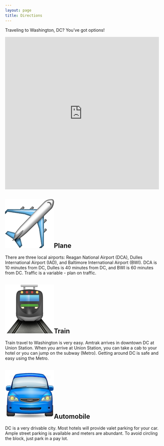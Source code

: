```yaml
---
layout: page
title: Directions
---
```

Traveling to Washington, DC? You’ve got options! 

<iframe width='100%' height='500px' frameBorder='0' src='https://a.tiles.mapbox.com/v4/dai.m87795np/attribution,zoompan.html?access_token=pk.eyJ1IjoiZGFpIiwiYSI6IkZsZ0hqcDAifQ.xT3JeLA3cXqgN3HBwoxgAA'></iframe>

<h2><img class="emoji-icon" src="/assets/images/89.png" alt="plane">Plane</h2>
<p>There are three local airports: Reagan National Airport (DCA), Dulles International Airport (IAD), and Baltimore International Airport (BWI). DCA is 10 minutes from DC, Dulles is 40 minutes from DC, and BWI is 60 minutes from DC. Traffic is a variable - plan on traffic.</p>

<h2><img id="train" class="emoji-icon" src="/assets/images/787.png" alt="train">Train</h2>
<p>Train travel to Washington is very easy. Amtrak arrives in downtown DC at Union Station. When you arrive at Union Station, you can take a cab to your hotel or you can jump on the subway (Metro). Getting around DC is safe and easy using the Metro. 
</p>
<h2><img class="emoji-icon" src="/assets/images/801.png" alt="automobile">Automobile</h2>
<p>DC is a very drivable city. Most hotels will provide valet parking for your car. Ample street parking is available and meters are abundant. To avoid circling the block, just park in a pay lot.</p>